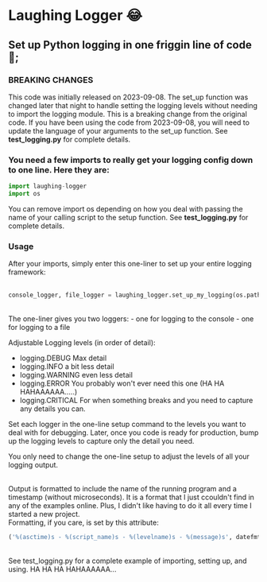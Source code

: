 # Laughing Logger &#x1F602;
## Set up Python logging in one friggin line of code  &#x1F923;;

### BREAKING CHANGES
This code was initially released on 2023-09-08.  The set_up function was changed later that night
to handle setting the logging levels without needing to import the logging module.  This is a breaking change from the original code.
If you have been using the code from 2023-09-08, you will need to update the language of your arguments to the set_up function.
See **test_logging.py** for complete details.

### You need a few imports to really get your logging config down to one line.  Here they are:
```python
import laughing-logger
import os
```
You can remove import os depending on how you deal with passing the name of your calling script to the setup function.  See **test_logging.py** for complete details.

### Usage
After your imports, simply enter this one-liner to set up your entire logging framework:
<br>
<br>
```python
console_logger, file_logger = laughing_logger.set_up_my_logging(os.path.basename(__file__), laughing_logger.LaughingLogLevel.DEBUG, laughing_logger.LaughingLogLevel.ERROR, "test.log")

```
<br>
The one-liner gives you two loggers:
- one for logging to the console
- one for logging to a file

Adjustable Logging levels (in order of detail):
- logging.DEBUG     Max detail
- logging.INFO      a bit less detail
- logging.WARNING   even less detail
- logging.ERROR     You probably won't ever need this one  (HA HA HAHAAAAAA.....)
- logging.CRITICAL  For when something breaks and you need to capture any details you can.

Set each logger in the one-line setup command to the levels you want to deal with for debugging.
Later, once you code is ready for production, bump up the logging levels
to capture only the detail you need.  

You only need to change the one-line setup to adjust the levels of all your logging output.

<br>
Output is formatted to include the name of the running program and a timestamp (without microseconds).  It is a format that I just ccouldn't find in any of the examples online. Plus, I didn't like having to do it all every time I started a new project.
<br>
Formatting, if you care, is set by this attribute:
<br>

```python
('%(asctime)s - %(script_name)s - %(levelname)s - %(message)s', datefmt='%Y-%m-%d %H:%M'))
```

<br>
See test_logging.py for a complete example of importing, setting up, and using.
HA HA HA HAHAAAAAA...




